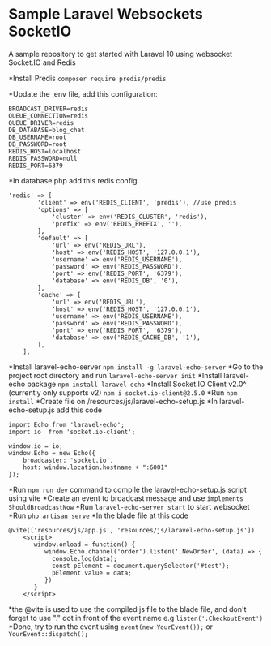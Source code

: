 # Sample Laravel Websockets SocketIO

A sample repository to get started with Laravel 10 using websocket Socket.IO and Redis

*Install Predis
`composer require predis/predis`

*Update the .env file, add this configuration:
```
BROADCAST_DRIVER=redis
QUEUE_CONNECTION=redis
QUEUE_DRIVER=redis
DB_DATABASE=blog_chat
DB_USERNAME=root
DB_PASSWORD=root
REDIS_HOST=localhost
REDIS_PASSWORD=null
REDIS_PORT=6379
```
*In database.php add this redis config
```
'redis' => [
        'client' => env('REDIS_CLIENT', 'predis'), //use predis
        'options' => [
            'cluster' => env('REDIS_CLUSTER', 'redis'),
            'prefix' => env('REDIS_PREFIX', ''),
        ],
        'default' => [
            'url' => env('REDIS_URL'),
            'host' => env('REDIS_HOST', '127.0.0.1'),
            'username' => env('REDIS_USERNAME'),
            'password' => env('REDIS_PASSWORD'),
            'port' => env('REDIS_PORT', '6379'),
            'database' => env('REDIS_DB', '0'),
        ],
        'cache' => [
            'url' => env('REDIS_URL'),
            'host' => env('REDIS_HOST', '127.0.0.1'),
            'username' => env('REDIS_USERNAME'),
            'password' => env('REDIS_PASSWORD'),
            'port' => env('REDIS_PORT', '6379'),
            'database' => env('REDIS_CACHE_DB', '1'),
        ],
    ],
```
*Install laravel-echo-server
`npm install -g laravel-echo-server`
*Go to the project root directory and run
`laravel-echo-server init`
*Install laravel-echo package
`npm install laravel-echo`
*Install Socket.IO Client v2.0^ (currently only supports v2)
`npm i socket.io-client@2.5.0`
*Run `npm install`
*Create file on /resources/js/laravel-echo-setup.js
*In laravel-echo-setup.js add this code
```
import Echo from 'laravel-echo';
import io  from 'socket.io-client';

window.io = io;
window.Echo = new Echo({
    broadcaster: 'socket.io',
    host: window.location.hostname + ":6001"
});
```
*Run `npm run dev` command to compile the laravel-echo-setup.js script using vite
*Create an event to broadcast message and use `implements ShouldBroadcastNow`
*Run `laravel-echo-server start` to start websocket
*Run `php artisan serve`
*In the blade file at this code
```
@vite(['resources/js/app.js', 'resources/js/laravel-echo-setup.js'])
    <script>
       window.onload = function() {
          window.Echo.channel('order').listen('.NewOrder', (data) => {
            console.log(data);
            const pElement = document.querySelector('#test');
            pElement.value = data;
          })
       }
    </script>
```

*the @vite is used to use the compiled js file to the blade file, and don't forget to use "." dot in front of the event name e.g `listen('.CheckoutEvent')`
*Done, try to run the event using `event(new YourEvent());` or `YourEvent::dispatch();`
